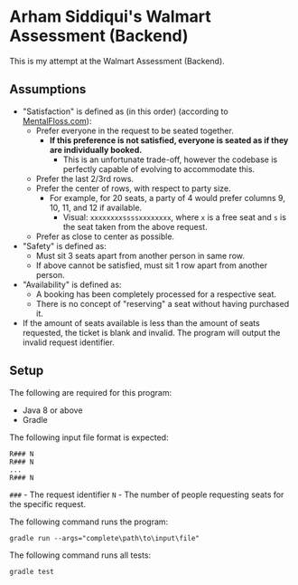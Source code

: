 # Arham Siddiqui's Walmart Assessment (Backend)

This is my attempt at the Walmart Assessment (Backend).

## Assumptions

- "Satisfaction" is defined as (in this order) (according to [MentalFloss.com](https://www.mentalfloss.com/article/578639/best-place-to-sit-in-movie-theater)):
  - Prefer everyone in the request to be seated together.
    - **If this preference is not satisfied, everyone is seated as if they are individually booked.**
      - This is an unfortunate trade-off, however the codebase is perfectly capable of evolving to accommodate this. 
  - Prefer the last 2/3rd rows.
  - Prefer the center of rows, with respect to party size.
    - For example, for 20 seats, a party of 4 would prefer columns 9, 10, 11, and 12 if available.
      - Visual: `xxxxxxxxssssxxxxxxxx`, where `x` is a free seat and `s` is the seat taken from the above request.
  - Prefer as close to center as possible.
- "Safety" is defined as:
  - Must sit 3 seats apart from another person in same row.
  - If above cannot be satisfied, must sit 1 row apart from another person.
- "Availability" is defined as:
  - A booking has been completely processed for a respective seat.
  - There is no concept of "reserving" a seat without having purchased it.
- If the amount of seats available is less than the amount of seats requested, the ticket is blank and invalid. The
program will output the invalid request identifier.

## Setup

The following are required for this program:
- Java 8 or above
- Gradle

The following input file format is expected:
```
R### N
R### N
...
R### N
```
`###` - The request identifier
`N` - The number of people requesting seats for the specific request.

The following command runs the program:
```
gradle run --args="complete\path\to\input\file"
```

The following command runs all tests:
```
gradle test
```
